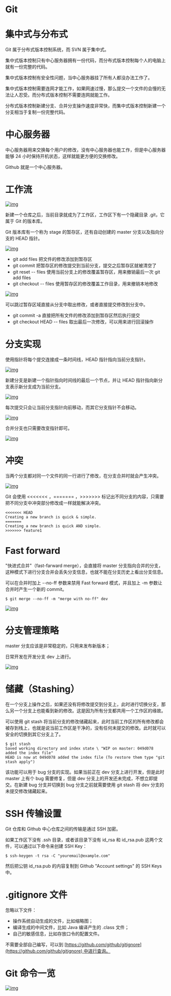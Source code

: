 # Git

# 集中式与分布式

Git 属于分布式版本控制系统，而 SVN 属于集中式。

集中式版本控制只有中心服务器拥有一份代码，而分布式版本控制每个人的电脑上就有一份完整的代码。

集中式版本控制有安全性问题，当中心服务器挂了所有人都没办法工作了。

集中式版本控制需要连网才能工作，如果网速过慢，那么提交一个文件的会慢的无法让人忍受。而分布式版本控制不需要连网就能工作。

分布式版本控制新建分支、合并分支操作速度非常快，而集中式版本控制新建一个分支相当于复制一份完整代码。

# 中心服务器

中心服务器用来交换每个用户的修改，没有中心服务器也能工作，但是中心服务器能够 24 小时保持开机状态，这样就能更方便的交换修改。

Github 就是一个中心服务器。

# 工作流

[![img](https://github.com/orangehaswing/InterviewNote/blob/master/%E5%B7%A5%E5%85%B7/resource/a1198642-9159-4d88-8aec-c3b04e7a2563.jpg?raw=true)](https://github.com/CyC2018/CS-Notes/blob/master/pics/a1198642-9159-4d88-8aec-c3b04e7a2563.jpg?raw=true)

新建一个仓库之后，当前目录就成为了工作区，工作区下有一个隐藏目录 .git，它属于 Git 的版本库。

Git 版本库有一个称为 stage 的暂存区，还有自动创建的 master 分支以及指向分支的 HEAD 指针。

[![img](https://github.com/orangehaswing/InterviewNote/blob/master/%E5%B7%A5%E5%85%B7/resource/46f66e88-e65a-4ad0-a060-3c63fe22947c.png?raw=true)](https://github.com/CyC2018/CS-Notes/blob/master/pics/46f66e88-e65a-4ad0-a060-3c63fe22947c.png?raw=true)

- git add files 把文件的修改添加到暂存区
- git commit 把暂存区的修改提交到当前分支，提交之后暂存区就被清空了
- git reset -- files 使用当前分支上的修改覆盖暂存区，用来撤销最后一次 git add files
- git checkout -- files 使用暂存区的修改覆盖工作目录，用来撤销本地修改

[![img](https://github.com/orangehaswing/InterviewNote/blob/master/%E5%B7%A5%E5%85%B7/resource/17976404-95f5-480e-9cb4-250e6aa1d55f.png?raw=true)](https://github.com/CyC2018/CS-Notes/blob/master/pics/17976404-95f5-480e-9cb4-250e6aa1d55f.png?raw=true)

可以跳过暂存区域直接从分支中取出修改，或者直接提交修改到分支中。

- git commit -a 直接把所有文件的修改添加到暂存区然后执行提交
- git checkout HEAD -- files 取出最后一次修改，可以用来进行回滚操作

# 分支实现

使用指针将每个提交连接成一条时间线，HEAD 指针指向当前分支指针。

[![img](https://github.com/orangehaswing/InterviewNote/blob/master/%E5%B7%A5%E5%85%B7/resource/fb546e12-e1fb-4b72-a1fb-8a7f5000dce6.jpg?raw=true)](https://github.com/CyC2018/CS-Notes/blob/master/pics/fb546e12-e1fb-4b72-a1fb-8a7f5000dce6.jpg?raw=true)

新建分支是新建一个指针指向时间线的最后一个节点，并让 HEAD 指针指向新分支表示新分支成为当前分支。

[![img](https://github.com/orangehaswing/InterviewNote/blob/master/%E5%B7%A5%E5%85%B7/resource/bc775758-89ab-4805-9f9c-78b8739cf780.jpg?raw=true)](https://github.com/CyC2018/CS-Notes/blob/master/pics/bc775758-89ab-4805-9f9c-78b8739cf780.jpg?raw=true)

每次提交只会让当前分支指针向前移动，而其它分支指针不会移动。

[![img](https://github.com/orangehaswing/InterviewNote/blob/master/%E5%B7%A5%E5%85%B7/resource/5292faa6-0141-4638-bf0f-bb95b081dcba.jpg?raw=true)](https://github.com/CyC2018/CS-Notes/blob/master/pics/5292faa6-0141-4638-bf0f-bb95b081dcba.jpg?raw=true)

合并分支也只需要改变指针即可。

[![img](https://github.com/orangehaswing/InterviewNote/blob/master/%E5%B7%A5%E5%85%B7/resource/1164a71f-413d-494a-9cc8-679fb6a2613d.jpg?raw=true)](https://github.com/CyC2018/CS-Notes/blob/master/pics/1164a71f-413d-494a-9cc8-679fb6a2613d.jpg?raw=true)

# 冲突

当两个分支都对同一个文件的同一行进行了修改，在分支合并时就会产生冲突。

[![img](https://github.com/orangehaswing/InterviewNote/blob/master/%E5%B7%A5%E5%85%B7/resource/58e57a21-6b6b-40b6-af85-956dd4e0f55a.jpg?raw=true)](https://github.com/CyC2018/CS-Notes/blob/master/pics/58e57a21-6b6b-40b6-af85-956dd4e0f55a.jpg?raw=true)

Git 会使用 <<<<<<< ，======= ，>>>>>>> 标记出不同分支的内容，只需要把不同分支中冲突部分修改成一样就能解决冲突。

```
<<<<<<< HEAD
Creating a new branch is quick & simple.
=======
Creating a new branch is quick AND simple.
>>>>>>> feature1

```

# Fast forward

"快进式合并"（fast-farward merge），会直接将 master 分支指向合并的分支，这种模式下进行分支合并会丢失分支信息，也就不能在分支历史上看出分支信息。

可以在合并时加上 --no-ff 参数来禁用 Fast forward 模式，并且加上 -m 参数让合并时产生一个新的 commit。

```
$ git merge --no-ff -m "merge with no-ff" dev

```

[![img](https://github.com/orangehaswing/InterviewNote/blob/master/%E5%B7%A5%E5%85%B7/resource/dd78a1fe-1ff3-4bcf-a56f-8c003995beb6.jpg?raw=true)](https://github.com/CyC2018/CS-Notes/blob/master/pics/dd78a1fe-1ff3-4bcf-a56f-8c003995beb6.jpg?raw=true)

# 分支管理策略

master 分支应该是非常稳定的，只用来发布新版本；

日常开发在开发分支 dev 上进行。

[![img](https://github.com/orangehaswing/InterviewNote/blob/master/%E5%B7%A5%E5%85%B7/resource/245fd2fb-209c-4ad5-bc5e-eb5664966a0e.jpg?raw=true)](https://github.com/CyC2018/CS-Notes/blob/master/pics/245fd2fb-209c-4ad5-bc5e-eb5664966a0e.jpg?raw=true)

# 储藏（Stashing）

在一个分支上操作之后，如果还没有将修改提交到分支上，此时进行切换分支，那么另一个分支上也能看到新的修改。这是因为所有分支都共用一个工作区的缘故。

可以使用 git stash 将当前分支的修改储藏起来，此时当前工作区的所有修改都会被存到栈上，也就是说当前工作区是干净的，没有任何未提交的修改。此时就可以安全的切换到其它分支上了。

```
$ git stash
Saved working directory and index state \ "WIP on master: 049d078 added the index file"
HEAD is now at 049d078 added the index file (To restore them type "git stash apply")

```

该功能可以用于 bug 分支的实现。如果当前正在 dev 分支上进行开发，但是此时 master 上有个 bug 需要修复，但是 dev 分支上的开发还未完成，不想立即提交。在新建 bug 分支并切换到 bug 分支之前就需要使用 git stash 将 dev 分支的未提交修改储藏起来。

# SSH 传输设置

Git 仓库和 Github 中心仓库之间的传输是通过 SSH 加密。

如果工作区下没有 .ssh 目录，或者该目录下没有 id_rsa 和 id_rsa.pub 这两个文件，可以通过以下命令来创建 SSH Key：

```
$ ssh-keygen -t rsa -C "youremail@example.com"

```

然后把公钥 id_rsa.pub 的内容复制到 Github "Account settings" 的 SSH Keys 中。

# .gitignore 文件

忽略以下文件：

- 操作系统自动生成的文件，比如缩略图；
- 编译生成的中间文件，比如 Java 编译产生的 .class 文件；
- 自己的敏感信息，比如存放口令的配置文件。

不需要全部自己编写，可以到 [https://github.com/github/gitignore](https://github.com/github/gitignore) 中进行查询。

# Git 命令一览

[![img](https://github.com/orangehaswing/InterviewNote/blob/master/%E5%B7%A5%E5%85%B7/resource/7a29acce-f243-4914-9f00-f2988c528412.jpg?raw=true)](https://github.com/CyC2018/CS-Notes/blob/master/pics/7a29acce-f243-4914-9f00-f2988c528412.jpg?raw=true)

